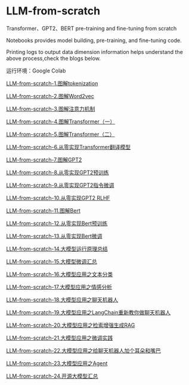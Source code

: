 # LLM-from-scratch
Transformer、GPT2、BERT pre-training and fine-tuning from scratch

Notebooks provides model building, pre-training, and fine-tuning code.

Printing logs to output data dimension information helps understand the above process,check the blogs below.

运行环境：Google Colab

[LLM-from-scratch-1.图解tokenization](https://mp.weixin.qq.com/s?__biz=Mzg5MzY2MjMxMg==&mid=2247515322&idx=2&sn=b54156ba1f4e59d47c379b301ec07f95&chksm=c02999bdf75e10abdf0108f5ffd4ff9db429125394a541aa5310a83397355b262d32fb145108#rd)<br /> 

[LLM-from-scratch-2.图解Word2vec](https://mp.weixin.qq.com/s?__biz=Mzg5MzY2MjMxMg==&mid=2247515322&idx=1&sn=4cbde7aba1303d998229a0f2372bbae3&chksm=c02999bdf75e10ab1a96b85fd3a1bc9de1df1665b10fa0b88adb143ee5c5c7909e6c38a2ed6d#rd)<br /> 

[LLM-from-scratch-3.图解注意力机制](https://mp.weixin.qq.com/s?__biz=Mzg5MzY2MjMxMg==&mid=2247516322&idx=1&sn=ee4660faca4c29a23d6c04d5a3f21ed0&chksm=c029a5a5f75e2cb3d4738204104a334846664981ff4374455c3556b4b2a1baaee637c5fc3731#rd)<br /> 

[LLM-from-scratch-4.图解Transformer（一）](https://mp.weixin.qq.com/s?__biz=Mzg5MzY2MjMxMg==&mid=2247515342&idx=1&sn=66b1e64ee19849d2b238e14f2942f0a9&chksm=c02999c9f75e10df8b3c5dd53cf16e7130f3a8c3bbf2208d406c94db3dd76b241ecf1371bc4a#rd)<br /> 

[LLM-from-scratch-5.图解Transformer（二）](https://mp.weixin.qq.com/s?__biz=Mzg5MzY2MjMxMg==&mid=2247516105&idx=1&sn=fbbb9d32f09bec5038066a4cc6dc4a8e&chksm=c0299acef75e13d8b78b957a4c0b076d48ba82764a80f055e059a707503d9aa6921948df13fe#rd)<br /> 

[LLM-from-scratch-6.从零实现Transformer翻译模型](https://mp.weixin.qq.com/s?__biz=Mzg5MzY2MjMxMg==&mid=2247516540&idx=1&sn=f9fbecaad37cb3a8e478a999b762c27f&chksm=c029a47bf75e2d6d56d554043564c7ae3e0e3ced9bb81affe316ee40d3624bcd844bc7582608#rd)<br /> 

[LLM-from-scratch-7.图解GPT2](https://mp.weixin.qq.com/s?__biz=Mzg5MzY2MjMxMg==&mid=2247515346&idx=1&sn=64991c6c3f6e3c11dae6c8fb8fb6c57b&chksm=c02999d5f75e10c382967cb4e701527f076c1a7a28bba6e9ac521d8e3875562b1df4081e20e5#rd)<br /> 

[LLM-from-scratch-8.从零实现GPT2预训练](https://mp.weixin.qq.com/s?__biz=Mzg5MzY2MjMxMg==&mid=2247516557&idx=1&sn=55287163dfa7a163cb6995bc5f6f1888&chksm=c029a48af75e2d9c758d8e29e46dddda347f48309239d4ea9c20abfea3f4dd79bb88fc87ffe2#rd)<br /> 

[LLM-from-scratch-9.从零实现GPT2指令微调](https://mp.weixin.qq.com/s?__biz=Mzg5MzY2MjMxMg==&mid=2247516592&idx=1&sn=c1ab6e00703949e5d1c6bf431ff8f5e1&chksm=c029a4b7f75e2da17872e91583e9869b372df71b2c3af70d6fab48a1196768e34dbf7be0e989#rd)<br /> 

[LLM-from-scratch-10.从零实现GPT2 RLHF](https://mp.weixin.qq.com/s?__biz=Mzg5MzY2MjMxMg==&mid=2247516761&idx=1&sn=8a890ba6a39e255eaa79274dc7bedf75&chksm=c029a75ef75e2e483856c3eb795e7a3304155f6c01c8a885e9154d0c67b3512aa66e5b866a04#rd)<br /> 

[LLM-from-scratch-11.图解Bert](https://mp.weixin.qq.com/s?__biz=Mzg5MzY2MjMxMg==&mid=2247515347&idx=1&sn=34912271ad23b030f298fc2d4c975a3a&chksm=c02999d4f75e10c2c41dd31d36256a5d3073eb38df21a8b470dd3fc0a449eed76b3c1d519b8c#rd)<br /> 

[LLM-from-scratch-12.从零实现Bert预训练](https://mp.weixin.qq.com/s?__biz=Mzg5MzY2MjMxMg==&mid=2247516568&idx=1&sn=64434d764342f8a2716f4cf306ec54bf&chksm=c029a49ff75e2d89d8e602f69a55fcfcb83d9808dbc36b67ed7e5ac23230272fe1aefb0c6471#rd)<br /> 

[LLM-from-scratch-13.从零实现Bert微调](https://mp.weixin.qq.com/s?__biz=Mzg5MzY2MjMxMg==&mid=2247516633&idx=1&sn=d14e8e737cd2371dba54763a9d984ebe&chksm=c029a4def75e2dc8e49d29b74594acfaa2f95684dc83fb7251bc2f72f3e9d495489786048104#rd)<br /> 

[LLM-from-scratch-14.大模型运行原理总结](https://mp.weixin.qq.com/s?__biz=Mzg5MzY2MjMxMg==&mid=2247514904&idx=1&sn=74e9c04483e78432c72c5a814af7fb94&chksm=c0299e1ff75e17097126fc4f8f43e0d3a290e8eb485ee790e36fe5cc37a4fe6ba3acc1b54d5b#rd)<br /> 

[LLM-from-scratch-15.大模型微调汇总](https://mp.weixin.qq.com/s?__biz=Mzg5MzY2MjMxMg==&mid=2247514820&idx=1&sn=5117dc9e2506e396a6154600d99359e1&chksm=c0299fc3f75e16d5d8ab111f6f2a5d26409279516add628a4d12e6e66f3e8f7064aadfa907f7#rd)<br /> 

[LLM-from-scratch-16.大模型应用之文本分类](https://mp.weixin.qq.com/s?__biz=Mzg5MzY2MjMxMg==&mid=2247515512&idx=1&sn=46154347a4417c876decff68431d5f8a&chksm=c029987ff75e1169e33ac427e9d0c8968b2c5829b2f986d5561e4c2ab0ac3a23edcfaf862dae#rd)<br /> 

[LLM-from-scratch-17.大模型应用之情感分析](https://mp.weixin.qq.com/s?__biz=Mzg5MzY2MjMxMg==&mid=2247515522&idx=1&sn=96ec980cc56e5887a695867e25ec9083&chksm=c0299885f75e1193813905cb587bdd87adacbcf576fba260411884b835d5bfedab93ecc94894#rd)<br /> 

[LLM-from-scratch-18.大模型应用之聊天机器人](https://mp.weixin.qq.com/s?__biz=Mzg5MzY2MjMxMg==&mid=2247515530&idx=1&sn=173471fc0cadee451211dff0a9026ff9&chksm=c029988df75e119bfd8923554297e389e0ceb5384f53dc1f874cab6a2c363decb42b9fe2a909#rd)<br /> 

[LLM-from-scratch-19.大模型应用之LangChain重新教你做聊天机器人](https://mp.weixin.qq.com/s?__biz=Mzg5MzY2MjMxMg==&mid=2247515554&idx=1&sn=300dc2a9e8ccb6df3d0ab30b7a7a266d&chksm=c02998a5f75e11b361e68836959fba8a6450a451f2d126236e91d6e8a67f6b033aa69da48ab7#rd)<br /> 

[LLM-from-scratch-20.大模型应用之检索增强生成RAG](https://mp.weixin.qq.com/s?__biz=Mzg5MzY2MjMxMg==&mid=2247515576&idx=2&sn=13fcd45392ddc923ff1228d465f10dac&chksm=c02998bff75e11a9dc2f37e5d9d4dc694b95b5d9093a4dfffd11170657f454ccc883a324d47d#rd)<br /> 

[LLM-from-scratch-21.大模型应用之微调实践](https://mp.weixin.qq.com/s?__biz=Mzg5MzY2MjMxMg==&mid=2247515591&idx=1&sn=8aa54abad0c2af19d668c6318cf5d842&chksm=c02998c0f75e11d654b98699a8700aa4b0fda7a6158a6d8c9f4128878cacce39e66ee5be58c4#rd)<br /> 

[LLM-from-scratch-22.大模型应用之给聊天机器人加个耳朵和嘴巴](https://mp.weixin.qq.com/s?__biz=Mzg5MzY2MjMxMg==&mid=2247515597&idx=1&sn=ff9fab5a2d6ed15885813045861387ad&chksm=c02998caf75e11dc82632fe29aa6f689deb397181066f1e0315d8f3f9fcbee235366746a99b2#rd)<br /> 

[LLM-from-scratch-23.大模型应用之Agent](https://mp.weixin.qq.com/s?__biz=Mzg5MzY2MjMxMg==&mid=2247515785&idx=1&sn=f07ec1f9058f99636b408e96da8f49ed&chksm=c0299b8ef75e129828c66921378c7cb0de38e18bc5170eec02962eb11fb10093aff2b897990c#rd)<br /> 

[LLM-from-scratch-24.开源大模型汇总](https://mp.weixin.qq.com/s?__biz=Mzg5MzY2MjMxMg==&mid=2247516667&idx=1&sn=94474b20e8cbe3c22788218b71448f46&chksm=c029a4fcf75e2dea3038d1d6cfb1659522f8c6ee6847dbbdf55fa55cee4a9a8097dc42cf56ee#rd)<br /> 
